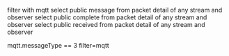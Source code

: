 
filter with mqtt
select public message from packet detail of any stream and observer
select public complete from packet detail of any stream and observer
select public received from packet detail of any stream and observer

mqtt.messageType == 3
filter=mqtt